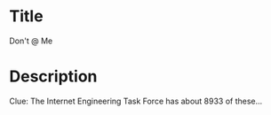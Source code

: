 # Title

Don't @ Me

# Description

Clue: The Internet Engineering Task Force has about 8933 of these...
